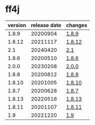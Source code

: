 # ff4j

| version | release date |            changes             |
|---------|--------------|--------------------------------|
| 1.8.9   | 20200904     | [1.8.9](./1.8.9-20200904.md)   |
| 1.8.12  | 20211117     | [1.8.12](./1.8.12-20211117.md) |
| 2.1     | 20240420     | [2.1](./2.1-20240420.md)       |
| 1.8.6   | 20200510     | [1.8.6](./1.8.6-20200510.md)   |
| 2.0.0   | 20230208     | [2.0.0](./2.0.0-20230208.md)   |
| 1.8.8   | 20200812     | [1.8.8](./1.8.8-20200812.md)   |
| 1.8.10  | 20201005     | [1.8.10](./1.8.10-20201005.md) |
| 1.8.7   | 20200628     | [1.8.7](./1.8.7-20200628.md)   |
| 1.8.13  | 20220516     | [1.8.13](./1.8.13-20220516.md) |
| 1.8.11  | 20201107     | [1.8.11](./1.8.11-20201107.md) |
| 1.9     | 20221220     | [1.9](./1.9-20221220.md)       |

